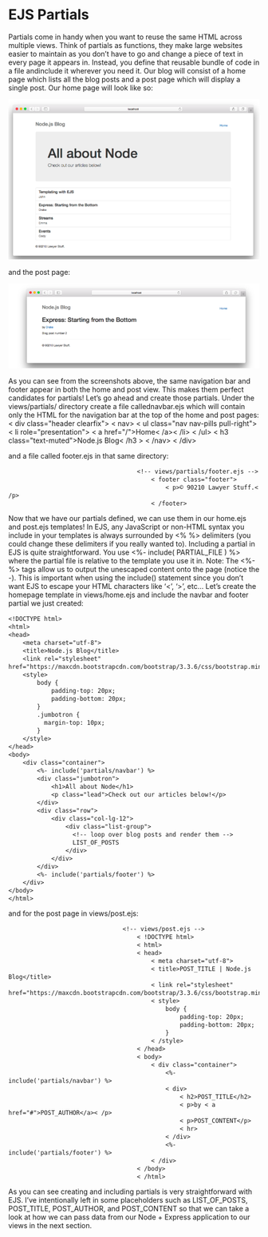# EJS Partials



Partials come in handy when you want to reuse the same HTML across multiple views. Think of partials as functions, they make large websites easier to maintain as you don’t have to go and change a piece of text in every page it appears in. Instead, you define that reusable bundle of code in a file andinclude it wherever you need it.
Our blog will consist of a home page which lists all the blog posts and a post page which will display a single post. Our home page will look like so:

![GitHub Logo](img12/r121.png)

and the post page:

![GitHub Logo](img12/r122.png)

As you can see from the screenshots above, the same navigation bar and footer appear in both the home and post view. This makes them perfect candidates for partials!
Let’s go ahead and create those partials. Under the views/partials/ directory create a file callednavbar.ejs which will contain only the HTML for the navigation bar at the top of the home and post pages:
                                        <!-- views/partials/navbar.ejs -->
                                            < div class="header clearfix">
                                                < nav>
                                                    < ul class="nav nav-pills pull-right">
                                                        < li role="presentation"> < a  href="/">Home< /a>< /li>
                                                    < /ul>
                                                    < h3 class="text-muted">Node.js Blog< /h3 >
                                                < /nav>
                                            < /div>

and a file called footer.ejs in that same directory:

                                        <!-- views/partials/footer.ejs -->
                                            < footer class="footer">
                                                < p>© 90210 Lawyer Stuff.< /p>
                                            < /footer>
Now that we have our partials defined, we can use them in our home.ejs and post.ejs templates! In EJS, any JavaScript or non-HTML syntax you include in your templates is always surrounded by <% %> delimiters (you could change these delimiters if you really wanted to).
Including a partial in EJS is quite straightforward. You use <%- include( PARTIAL_FILE ) %> where the partial file is relative to the template you use it in.
Note: The <%- %> tags allow us to output the unescaped content onto the page (notice the -). This is important when using the include() statement since you don’t want EJS to escape your HTML characters like ‘<’, ‘>’, etc…
Let’s create the homepage template in views/home.ejs and include the navbar and footer partial we just created:
<!-- views/home.ejs -->
    <!DOCTYPE html>
    <html>
    <head>
        <meta charset="utf-8">
        <title>Node.js Blog</title>
        <link rel="stylesheet" href="https://maxcdn.bootstrapcdn.com/bootstrap/3.3.6/css/bootstrap.min.css">
        <style>
            body {
                padding-top: 20px;
                padding-bottom: 20px;
            }
            .jumbotron {
              margin-top: 10px;
            }
        </style>
    </head>
    <body>
        <div class="container">
            <%- include('partials/navbar') %>
            <div class="jumbotron">
                <h1>All about Node</h1>
                <p class="lead">Check out our articles below!</p>
            </div>
            <div class="row">
                <div class="col-lg-12">
                    <div class="list-group">
                      <!-- loop over blog posts and render them -->
                      LIST_OF_POSTS
                    </div>
                </div>
            </div>
            <%- include('partials/footer') %>
        </div>
    </body>
    </html>

and for the post page in views/post.ejs:

                                    <!-- views/post.ejs -->
                                        < !DOCTYPE html>
                                        < html>
                                        < head>
                                            < meta charset="utf-8">
                                            < title>POST_TITLE | Node.js Blog</title>
                                            < link rel="stylesheet" href="https://maxcdn.bootstrapcdn.com/bootstrap/3.3.6/css/bootstrap.min.css">
                                            < style>
                                                body {
                                                    padding-top: 20px;
                                                    padding-bottom: 20px;
                                                }
                                            < /style>
                                        < /head>
                                        < body>
                                            < div class="container">
                                                <%- include('partials/navbar') %>
                                                < div>
                                                    < h2>POST_TITLE</h2>
                                                    < p>by < a href="#">POST_AUTHOR</a>< /p>
                                                    < p>POST_CONTENT</p>
                                                    < hr>
                                                < /div>
                                                <%- include('partials/footer') %>
                                            < /div>
                                        < /body>
                                        < /html>

As you can see creating and including partials is very straightforward with EJS. I’ve intentionally left in some placeholders such as LIST_OF_POSTS, POST_TITLE, POST_AUTHOR, and POST_CONTENT so that we can take a look at how we can pass data from our Node + Express application to our views in the next section.